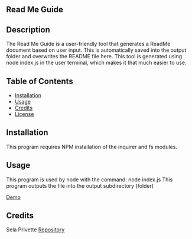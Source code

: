 ## Read Me Guide

## Description

The Read Me Guide is a user-friendly tool that generates a ReadMe document based on user input. This is automatically saved into the output folder and overwrites the README file here. This tool is generated using node index.js in the user terminal, which makes it that much easier to use. 

## Table of Contents 

- [Installation](#installation)
- [Usage](#usage)
- [Credits](#credits)
- [License](#license)

## Installation

This program requires NPM installation of the inquirer and fs modules.


## Usage

This program is used by node with the command: node index.js
This program outputs the file into the output subdirectory (folder)

[Demo](./img/demo.png)


## Credits

Sela Privette [Repository](https://github.com/selaprivette/READMEGUIDE)


